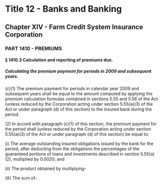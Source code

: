 
# Title 12 - Banks and Banking
## Chapter XIV - Farm Credit System Insurance Corporation
### PART 1410 - PREMIUMS
#### § 1410.3 Calculation and reporting of premiums due.
##### Calculating the premium payment for periods in 2009 and subsequent years.

(c)(1) The premium payment for periods in calendar year 2009 and subsequent years shall be equal to the amount computed by applying the premium calculation formulas contained in sections 5.55 and 5.56 of the Act (unless reduced by the Corporation acting under section 5.55(a)(3) of the Act or under paragraph (d) of this section) to the insured bank during the period.

(2) In accord with paragraph (c)(1) of this section, the premium payment for the period shall (unless reduced by the Corporation acting under section 5.55(a)(3) of the Act or under paragraph (d) of this section) be equal to:

(i) The average outstanding insured obligations issued by the bank for the period, after deducting from the obligations the percentages of the guaranteed portions of loans and investments described in section 5.55(a)(2), multiplied by 0.0020; and

(ii) The product obtained by multiplying-

(A) The sum of-
